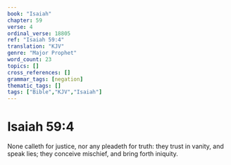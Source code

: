 ```yaml
---
book: "Isaiah"
chapter: 59
verse: 4
ordinal_verse: 18805
ref: "Isaiah 59:4"
translation: "KJV"
genre: "Major Prophet"
word_count: 23
topics: []
cross_references: []
grammar_tags: [negation]
thematic_tags: []
tags: ["Bible","KJV","Isaiah"]
---
```


# Isaiah 59:4

None calleth for justice, nor any pleadeth for truth: they trust in vanity, and speak lies; they conceive mischief, and bring forth iniquity.
